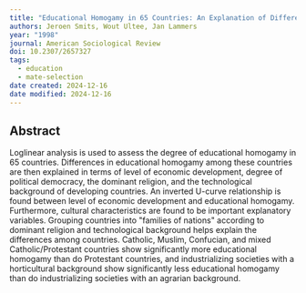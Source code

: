 ```yaml
---
title: "Educational Homogamy in 65 Countries: An Explanation of Differences in Openness Using Country-Level Explanatory Variables"
authors: Jeroen Smits, Wout Ultee, Jan Lammers
year: "1998"
journal: American Sociological Review
doi: 10.2307/2657327
tags:
  - education
  - mate-selection
date created: 2024-12-16
date modified: 2024-12-16
---
```


## Abstract

Loglinear analysis is used to assess the degree of educational homogamy in 65 countries. Differences in educational homogamy among these countries are then explained in terms of level of economic development, degree of political democracy, the dominant religion, and the technological background of developing countries. An inverted U-curve relationship is found between level of economic development and educational homogamy. Furthermore, cultural characteristics are found to be important explanatory variables. Grouping countries into "families of nations" according to dominant religion and technological background helps explain the differences among countries. Catholic, Muslim, Confucian, and mixed Catholic/Protestant countries show significantly more educational homogamy than do Protestant countries, and industrializing societies with a horticultural background show significantly less educational homogamy than do industrializing societies with an agrarian background.
